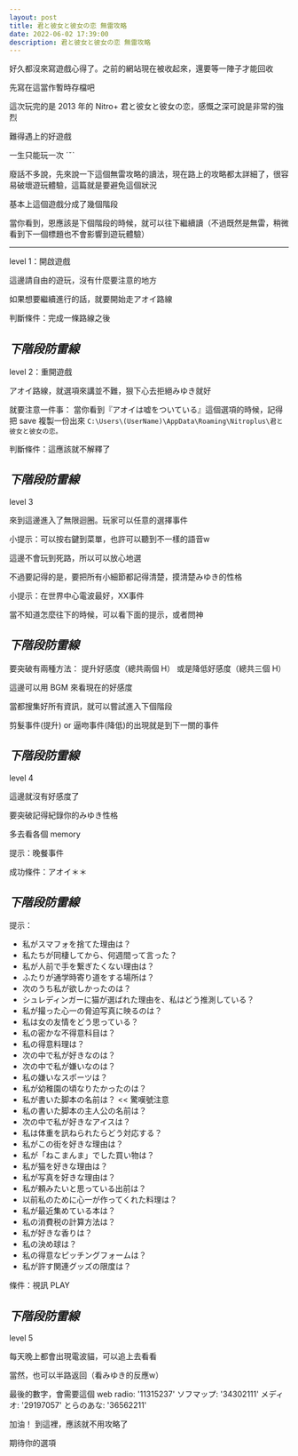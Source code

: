 ```yaml
---
layout: post
title: 君と彼女と彼女の恋 無雷攻略
date: 2022-06-02 17:39:00
description: 君と彼女と彼女の恋 無雷攻略
---
```


好久都沒來寫遊戲心得了。之前的網站現在被收起來，還要等一陣子才能回收

先寫在這當作暫時存檔吧

這次玩完的是 2013 年的 Nitro+ 君と彼女と彼女の恋，感慨之深可說是非常的強烈

難得遇上的好遊戲

一生只能玩一次 ˊˇˋ

廢話不多說，先來說一下這個無雷攻略的讀法，現在路上的攻略都太詳細了，很容易破壞遊玩體驗，這篇就是要避免這個狀況

基本上這個遊戲分成了幾個階段

當你看到，恩應該是下個階段的時候，就可以往下繼續讀（不過既然是無雷，稍微看到下一個標題也不會影響到遊玩體驗）

---

level 1：開啟遊戲

這邊請自由的遊玩，沒有什麼要注意的地方

如果想要繼續進行的話，就要開始走アオイ路線

判斷條件：完成一條路線之後

*下階段防雷線*
---

level 2：重開遊戲

アオイ路線，就選項來講並不難，狠下心去拒絕みゆき就好

就要注意一件事：
當你看到『アオイは嘘をついている』這個選項的時候，記得把 save 複製一份出來
`C:\Users\(UserName)\AppData\Roaming\Nitroplus\君と彼女と彼女の恋。`

判斷條件：這應該就不解釋了

*下階段防雷線*
---

level 3

來到這邊進入了無限迴圈。玩家可以任意的選擇事件

小提示：可以按右鍵到菜單，也許可以聽到不一樣的語音w

這邊不會玩到死路，所以可以放心地選

不過要記得的是，要把所有小細節都記得清楚，摸清楚みゆき的性格

小提示：在世界中心電波最好，XX事件

當不知道怎麼往下的時候，可以看下面的提示，或者問神

*下階段防雷線*
---

要突破有兩種方法：
提升好感度（總共兩個 H）
或是降低好感度（總共三個 H）

這邊可以用 BGM 來看現在的好感度

當都搜集好所有資訊，就可以嘗試進入下個階段

剪髮事件(提升) or 逼吻事件(降低)的出現就是到下一關的事件

*下階段防雷線*
---

level 4

這邊就沒有好感度了

要突破記得紀錄你的みゆき性格

多去看各個 memory

提示：晚餐事件

成功條件：アオイ＊＊

*下階段防雷線*
---

提示：
- 私がスマフォを捨てた理由は？
- 私たちが同棲してから、何週間って言った？
- 私が人前で手を繋ぎたくない理由は？
- ふたりが通学時寄り道をする場所は？
- 次のうち私が欲しかったのは？
- シュレディンガーに猫が選ばれた理由を、私はどう推測している？
- 私が撮った心一の脅迫写真に映るのは？
- 私は女の友情をどう思っている？
- 私の密かな不得意科目は？
- 私の得意料理は？
- 次の中で私が好きなのは？
- 次の中で私が嫌いなのは？
- 私の嫌いなスポーツは？
- 私が幼稚園の頃なりたかったのは？
- 私が書いた脚本の名前は？ << 驚嘆號注意
- 私の書いた脚本の主人公の名前は？
- 次の中で私が好きなアイスは？
- 私は体重を訊ねられたらどう対応する？
- 私がこの街を好きな理由は？
- 私が「ねこまんま」でした買い物は？
- 私が猫を好きな理由は？
- 私が写真を好きな理由は？
- 私が頼みたいと思っている出前は？
- 以前私のために心一が作ってくれた料理は？
- 私が最近集めている本は？
- 私の消費税の計算方法は？
- 私が好きな香りは？
- 私の決め球は？
- 私の得意なピッチングフォームは？
- 私が許す関連グッズの限度は？

條件：視訊 PLAY

*下階段防雷線*
---

level 5

每天晚上都會出現電波貓，可以追上去看看

當然，也可以半路返回（看みゆき的反應w）

最後的數字，會需要這個
web radio: '11315237'
ソフマップ: '34302111'
メディオ: '29197057'
とらのあな: '36562211'

加油！
到這裡，應該就不用攻略了

期待你的選項


